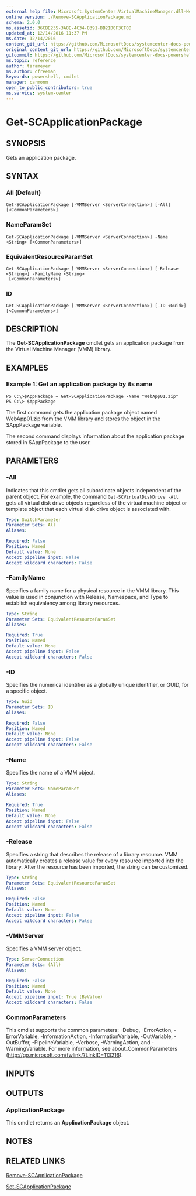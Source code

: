 ```yaml
---
external help file: Microsoft.SystemCenter.VirtualMachineManager.dll-Help.xml
online version: ./Remove-SCApplicationPackage.md
schema: 2.0.0
ms.assetid: 36CBE235-3A8E-4C34-8391-BB21D0F3CF0D
updated_at: 12/14/2016 11:37 PM
ms.date: 12/14/2016
content_git_url: https://github.com/MicrosoftDocs/systemcenter-docs-powershell/blob/master/systemcenter-cmdlets/SystemCenter2016/VirtualMachineManager/v1/Get-SCApplicationPackage.md
original_content_git_url: https://github.com/MicrosoftDocs/systemcenter-docs-powershell/blob/master/systemcenter-cmdlets/SystemCenter2016/VirtualMachineManager/v1/Get-SCApplicationPackage.md
gitcommit: https://github.com/MicrosoftDocs/systemcenter-docs-powershell/blob/ddd0fefc9adaabb9394eb6c21b33370913d1830d/systemcenter-cmdlets/SystemCenter2016/VirtualMachineManager/v1/Get-SCApplicationPackage.md
ms.topic: reference
author: tarameyer
ms.author: cfreeman
keywords: powershell, cmdlet
manager: carmonm
open_to_public_contributors: true
ms.service: system-center
---
```


# Get-SCApplicationPackage

## SYNOPSIS
Gets an application package.

## SYNTAX

### All (Default)
```
Get-SCApplicationPackage [-VMMServer <ServerConnection>] [-All] [<CommonParameters>]
```

### NameParamSet
```
Get-SCApplicationPackage [-VMMServer <ServerConnection>] -Name <String> [<CommonParameters>]
```

### EquivalentResourceParamSet
```
Get-SCApplicationPackage [-VMMServer <ServerConnection>] [-Release <String>] -FamilyName <String>
 [<CommonParameters>]
```

### ID
```
Get-SCApplicationPackage [-VMMServer <ServerConnection>] [-ID <Guid>] [<CommonParameters>]
```

## DESCRIPTION
The **Get-SCApplicationPackage** cmdlet gets an application package from the Virtual Machine Manager (VMM) library.

## EXAMPLES

### Example 1: Get an application package by its name
```
PS C:\>$AppPackage = Get-SCApplicationPackage -Name "WebApp01.zip"
PS C:\> $AppPackage
```

The first command gets the application package object named WebApp01.zip from the VMM library and stores the object in the $AppPackage variable.

The second command displays information about the application package stored in $AppPackage to the user.

## PARAMETERS

### -All
Indicates that this cmdlet gets all subordinate objects independent of the parent object.
For example, the command `Get-SCVirtualDiskDrive -All` gets all virtual disk drive objects regardless of the virtual machine object or template object that each virtual disk drive object is associated with.

```yaml
Type: SwitchParameter
Parameter Sets: All
Aliases: 

Required: False
Position: Named
Default value: None
Accept pipeline input: False
Accept wildcard characters: False
```

### -FamilyName
Specifies a family name for a physical resource in the VMM library.
This value is used in conjunction with Release, Namespace, and Type to establish equivalency among library resources.

```yaml
Type: String
Parameter Sets: EquivalentResourceParamSet
Aliases: 

Required: True
Position: Named
Default value: None
Accept pipeline input: False
Accept wildcard characters: False
```

### -ID
Specifies the numerical identifier as a globally unique identifier, or GUID, for a specific object.

```yaml
Type: Guid
Parameter Sets: ID
Aliases: 

Required: False
Position: Named
Default value: None
Accept pipeline input: False
Accept wildcard characters: False
```

### -Name
Specifies the name of a VMM object.

```yaml
Type: String
Parameter Sets: NameParamSet
Aliases: 

Required: True
Position: Named
Default value: None
Accept pipeline input: False
Accept wildcard characters: False
```

### -Release
Specifies a string that describes the release of a library resource.
VMM automatically creates a release value for every resource imported into the library.
After the resource has been imported, the string can be customized.

```yaml
Type: String
Parameter Sets: EquivalentResourceParamSet
Aliases: 

Required: False
Position: Named
Default value: None
Accept pipeline input: False
Accept wildcard characters: False
```

### -VMMServer
Specifies a VMM server object.

```yaml
Type: ServerConnection
Parameter Sets: (All)
Aliases: 

Required: False
Position: Named
Default value: None
Accept pipeline input: True (ByValue)
Accept wildcard characters: False
```

### CommonParameters
This cmdlet supports the common parameters: -Debug, -ErrorAction, -ErrorVariable, -InformationAction, -InformationVariable, -OutVariable, -OutBuffer, -PipelineVariable, -Verbose, -WarningAction, and -WarningVariable. For more information, see about_CommonParameters (http://go.microsoft.com/fwlink/?LinkID=113216).

## INPUTS

## OUTPUTS

### ApplicationPackage
This cmdlet returns an **ApplicationPackage** object.

## NOTES

## RELATED LINKS

[Remove-SCApplicationPackage](xref:SystemCenter2016/VirtualMachineManager/v1/Remove-SCApplicationPackage.md)

[Set-SCApplicationPackage](xref:SystemCenter2016/VirtualMachineManager/v1/Set-SCApplicationPackage.md)

